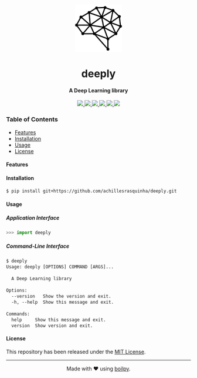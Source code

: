 <div align="center">
  <img src=".github/assets/logo.png" height="128">
  <h1>
    deeply
  </h1>
  <h4>A Deep Learning library</h4>
</div>

<p align="center">
    <a href="https://travis-ci.org/achillesrasquinha/deeply">
      <img src="https://img.shields.io/travis/achillesrasquinha/deeply.svg?style=flat-square">
    </a>
    <a href="https://coveralls.io/github/achillesrasquinha/deeply">
      <img src="https://img.shields.io/coveralls/github/achillesrasquinha/deeply.svg?style=flat-square">
    </a>
    <a href="https://pypi.org/project/deeply/">
      <img src="https://img.shields.io/pypi/v/deeply.svg?style=flat-square">
    </a>
    <a href="https://pypi.org/project/deeply/">
      <img src="https://img.shields.io/pypi/l/deeply.svg?style=flat-square">
    </a>
    <a href="https://pypi.org/project/deeply/">
		  <img src="https://img.shields.io/pypi/pyversions/deeply.svg?style=flat-square">
	  </a>
    <a href="https://git.io/boilpy">
      <img src="https://img.shields.io/badge/made%20with-boilpy-red.svg?style=flat-square">
    </a>
</p>

### Table of Contents
* [Features](#features)
* [Installation](#installation)
* [Usage](#usage)
* [License](#license)

#### Features


#### Installation

```shell
$ pip install git+https://github.com/achillesrasquinha/deeply.git
```

#### Usage

##### Application Interface

```python
>>> import deeply
```

##### Command-Line Interface

```console
$ deeply
Usage: deeply [OPTIONS] COMMAND [ARGS]...

  A Deep Learning library

Options:
  --version   Show the version and exit.
  -h, --help  Show this message and exit.

Commands:
  help     Show this message and exit.
  version  Show version and exit.
```

#### License

This repository has been released under the [MIT License](LICENSE).

---

<div align="center">
  Made with ❤️ using <a href="https://git.io/boilpy">boilpy</a>.
</div>